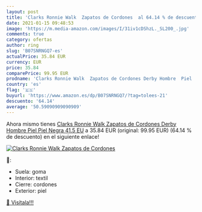 ```yaml
---
layout: post
title: 'Clarks Ronnie Walk  Zapatos de Cordones  al 64.14 % de descuento'
date: 2021-01-15 09:48:53
image: 'https://m.media-amazon.com/images/I/31iv1cDShzL._SL200_.jpg'
comments: true
category: ofertas
author: ring
slug: 'B07SNRNGQ7-es'
actualPrice: 35.84 EUR
currency: EUR
price: 35.84
comparePrice: 99.95 EUR
prodname: 'Clarks Ronnie Walk  Zapatos de Cordones Derby Hombre  Piel  Piel Negra   41.5 EU'
country: 'es'
flag: '🇪🇸'
buyurl: 'https://www.amazon.es/dp/B07SNRNGQ7/?tag=tolees-21'
descuento: '64.14'
average: '50.59090909090909'
---
```


Ahora mismo tienes [Clarks Ronnie Walk  Zapatos de Cordones Derby Hombre  Piel  Piel Negra   41.5 EU](https://www.amazon.es/dp/B07SNRNGQ7/?tag=tolees-21) a 35.84 EUR (original: 99.95 EUR) (64.14 %  de descuento) en el siguiente enlace!

[![Clarks Ronnie Walk  Zapatos de Cordones ](https://m.media-amazon.com/images/I/31iv1cDShzL._SL200_.jpg)](https://www.amazon.es/dp/B07SNRNGQ7/?tag=tolees-21)

🔎:

- Suela: goma
- Interior: textil
- Cierre: cordones
- Exterior: piel

[🛒 Visítala!!!](https://www.amazon.es/dp/B07SNRNGQ7/?tag=tolees-21)
